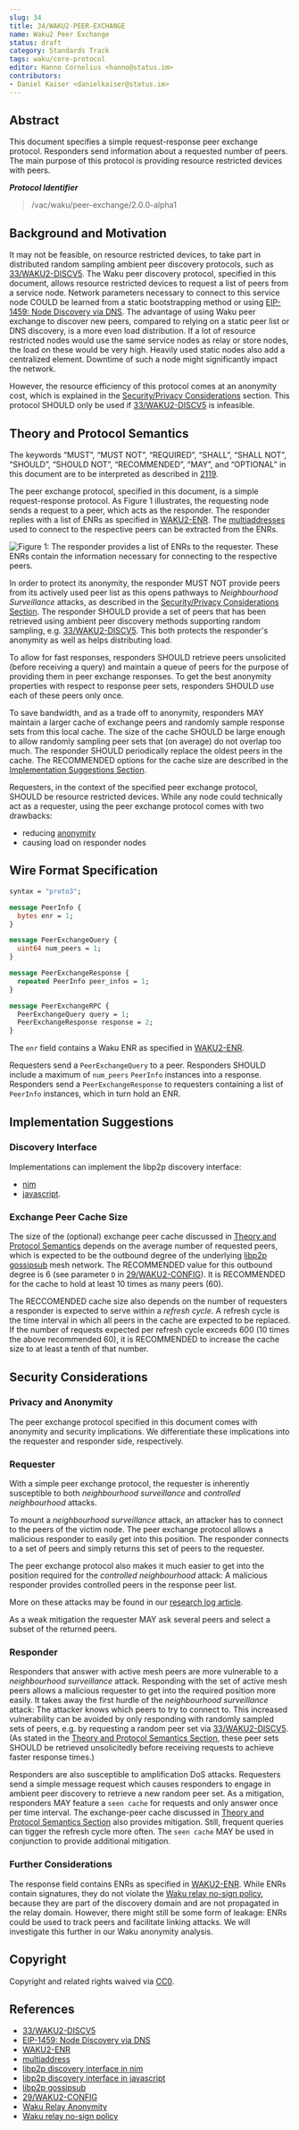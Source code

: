 ```yaml
---
slug: 34
title: 34/WAKU2-PEER-EXCHANGE
name: Waku2 Peer Exchange
status: draft
category: Standards Track
tags: waku/core-protocol
editor: Hanno Cornelius <hanno@status.im> 
contributors:
- Daniel Kaiser <danielkaiser@status.im>
---
```


## Abstract

This document specifies a simple request-response peer exchange protocol.
Responders send information about a requested number of peers.
The main purpose of this protocol is providing resource restricted devices with peers.

***Protocol Identifier***

> /vac/waku/peer-exchange/2.0.0-alpha1

## Background and Motivation

It may not be feasible, on resource restricted devices,
to take part in distributed random sampling ambient peer discovery protocols,
such as [33/WAKU2-DISCV5](/waku/standards/core/33/discv5.md).
The Waku peer discovery protocol, specified in this document,
allows resource restricted devices to request a list of peers from a service node.
Network parameters necessary to connect to this service node COULD be learned
from a static bootstrapping method or
using [EIP-1459: Node Discovery via DNS](https://eips.ethereum.org/EIPS/eip-1459).
The advantage of using Waku peer exchange to discover new peers,
compared to relying on a static peer list or DNS discovery, is a more even load distribution.
If a lot of resource restricted nodes would use the same service nodes as relay
or store nodes, the load on these would be very high.
Heavily used static nodes also add a centralized element.
Downtime of such a node might significantly impact the network.

However, the resource efficiency of this protocol comes at an anonymity cost,
which is explained in the
[Security/Privacy Considerations](#security-considerations) section.
This protocol SHOULD only be used if [33/WAKU2-DISCV5](/waku/standards/core/33/discv5.md) is infeasible.

## Theory and Protocol Semantics

The keywords “MUST”, “MUST NOT”, “REQUIRED”, “SHALL”, “SHALL NOT”,
“SHOULD”, “SHOULD NOT”, “RECOMMENDED”, “MAY”, and
“OPTIONAL” in this document are to be interpreted as described in [2119](https://www.ietf.org/rfc/rfc2119.txt).

The peer exchange protocol, specified in this document,
is a simple request-response protocol.
As Figure 1 illustrates, the requesting node sends a request to a peer,
which acts as the responder.
The responder replies with a list of ENRs as specified in [WAKU2-ENR](https://github.com/waku-org/specs/blob/master/standards/core/enr.md).
The [multiaddresses](https://docs.libp2p.io/concepts/addressing/)
used to connect to the respective peers can be extracted from the ENRs.

![Figure 1: The responder provides a list of ENRs to the requester. These ENRs contain the information necessary for connecting to the respective peers.](./images/protocol.svg)

In order to protect its anonymity,
the responder MUST NOT provide peers from its actively used peer list
as this opens pathways to *Neighbourhood Surveillance* attacks, as described in the
[Security/Privacy Considerations Section](#security-considerations).
The responder SHOULD provide a set of peers
that has been retrieved using ambient peer discovery methods supporting random sampling,
e.g. [33/WAKU2-DISCV5](/waku/standards/core/33/discv5.md).
This both protects the responder's anonymity as well as helps distributing load.

To allow for fast responses, responders SHOULD retrieve peers unsolicited
(before receiving a query) and
maintain a queue of peers for the purpose of providing them in peer exchange responses.
To get the best anonymity properties with respect to response peer sets,
responders SHOULD use each of these peers only once.

To save bandwidth, and as a trade off to anonymity,
responders MAY maintain a larger cache of exchange peers and
randomly sample response sets from this local cache.
The size of the cache SHOULD be large enough to allow randomly sampling peer sets
that (on average) do not overlap too much.
The responder SHOULD periodically replace the oldest peers in the cache.
The RECOMMENDED options for the cache size are described in the
[Implementation Suggestions Section](#implementation-suggestions).

Requesters, in the context of the specified peer exchange protocol,
SHOULD be resource restricted devices.
While any node could technically act as a requester,
using the peer exchange protocol comes with two drawbacks:

* reducing [anonymity](#security-considerations)
* causing load on responder nodes

## Wire Format Specification

```protobuf
syntax = "proto3";

message PeerInfo {
  bytes enr = 1;
}

message PeerExchangeQuery {
  uint64 num_peers = 1;
}

message PeerExchangeResponse {
  repeated PeerInfo peer_infos = 1;
}

message PeerExchangeRPC {
  PeerExchangeQuery query = 1;
  PeerExchangeResponse response = 2;
}

```

The `enr` field contains a Waku ENR as specified in [WAKU2-ENR](https://github.com/waku-org/specs/blob/master/standards/core/enr.md).

Requesters send a `PeerExchangeQuery` to a peer.
Responders SHOULD include a maximum of `num_peers` `PeerInfo` instances into a response.
Responders send a `PeerExchangeResponse` to requesters
containing a list of `PeerInfo` instances, which in turn hold an ENR.

## Implementation Suggestions

### Discovery Interface

Implementations can implement the libp2p discovery interface:

* [nim](https://github.com/status-im/nim-libp2p/issues/140)
* [javascript](https://github.com/libp2p/js-libp2p-interfaces/tree/master/packages/interface-peer-discovery).

### Exchange Peer Cache Size

The size of the (optional) exchange peer cache discussed in
[Theory and Protocol Semantics](#theory-and-protocol-semantics)
depends on the average number of requested peers,
which is expected to be the outbound degree of the underlying
[libp2p gossipsub](https://github.com/libp2p/specs/blob/master/pubsub/gossipsub/gossipsub-v1.1.md)
mesh network.
The RECOMMENDED value for this outbound degree is 6 (see parameter `D` in [29/WAKU2-CONFIG](/waku/informational/29/config.md)).
It is RECOMMENDED for the cache to hold at least 10 times as many peers (60).

The RECCOMENDED cache size also depends on the number of requesters a responder
is expected to serve within a *refresh cycle*.
A refresh cycle is the time interval in which all peers in the cache
are expected to be replaced.
If the number of requests expected per refresh cycle exceeds 600
(10 times the above recommended 60),
it is RECOMMENDED to increase the cache size to at least a tenth of that number.

## Security Considerations

### Privacy and Anonymity

The peer exchange protocol specified in this document comes with anonymity and
security implications.
We differentiate these implications into the requester and responder side, respectively.

### Requester

With a simple peer exchange protocol,
the requester is inherently susceptible to both *neighbourhood surveillance* and
*controlled neighbourhood* attacks.

To mount a *neighbourhood surveillance* attack,
an attacker has to connect to the peers of the victim node.
The peer exchange protocol allows a malicious responder to easily get into this position.
The responder connects to a set of peers and
simply returns this set of peers to the requester.

The peer exchange protocol also makes it much easier to get into the position
required for the *controlled neighbourhood* attack:
A malicious responder provides controlled peers in the response peer list.

More on these attacks may be found in our [research log article](https://vac.dev/wakuv2-relay-anon).

As a weak mitigation the requester MAY ask several peers and
select a subset of the returned peers.

### Responder

Responders that answer with active mesh peers are more vulnerable
to a *neighbourhood surveillance* attack.
Responding with the set of active mesh peers allows a malicious requester to
get into the required position more easily.
It takes away the first hurdle of the *neighbourhood surveillance* attack:
The attacker knows which peers to try to connect to.
This increased vulnerability can be avoided by only responding
with randomly sampled sets of peers,
e.g. by requesting a random peer set via [33/WAKU2-DISCV5](/waku/standards/core/33/discv5.md).
(As stated in the [Theory and Protocol Semantics Section](#theory-and-protocol-semantics),
these peer sets SHOULD be retrieved unsolicitedly before
receiving requests to achieve faster response times.)

Responders are also susceptible to amplification DoS attacks.
Requesters send a simple message request which causes responders to
engage in ambient peer discovery to retrieve a new random peer set.
As a mitigation, responders MAY feature a `seen cache` for requests and
only answer once per time interval.
The exchange-peer cache discussed in [Theory and Protocol Semantics Section](#theory-and-protocol-semantics)
also provides mitigation.
Still, frequent queries can tigger the refresh cycle more often.
The `seen cache` MAY be used in conjunction to provide additional mitigation.

### Further Considerations

The response field contains ENRs as specified in [WAKU2-ENR](https://github.com/waku-org/specs/blob/master/standards/core/enr.md).
While ENRs contain signatures, they do not violate the [Waku relay no-sign policy](/waku/standards/core/11/relay.md#signature-policy),
because they are part of the discovery domain and
are not propagated in the relay domain.
However, there might still be some form of leakage:
ENRs could be used to track peers and facilitate linking attacks.
We will investigate this further in our Waku anonymity analysis.

## Copyright

Copyright and related rights waived via [CC0](https://creativecommons.org/publicdomain/zero/1.0/).

## References

* [33/WAKU2-DISCV5](/waku/standards/core/33/discv5.md)
* [EIP-1459: Node Discovery via DNS](https://eips.ethereum.org/EIPS/eip-1459)
* [WAKU2-ENR](https://github.com/waku-org/specs/blob/master/standards/core/enr.md)
* [multiaddress](https://docs.libp2p.io/concepts/addressing/)
* [libp2p discovery interface in nim](https://github.com/status-im/nim-libp2p/issues/140)
* [libp2p discovery interface in javascript](https://github.com/libp2p/js-libp2p-interfaces/tree/master/packages/interface-peer-discovery)
* [libp2p gossipsub](https://github.com/libp2p/specs/blob/master/pubsub/gossipsub/gossipsub-v1.1.md)
* [29/WAKU2-CONFIG](/waku/informational/29/config.md)
* [Waku Relay Anonymity](https://vac.dev/wakuv2-relay-anon)
* [Waku relay no-sign policy](/waku/standards/core/11/relay.md#signature-policy)
